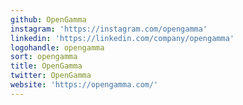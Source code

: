 ```yaml
---
github: OpenGamma
instagram: 'https://instagram.com/opengamma'
linkedin: 'https://linkedin.com/company/opengamma'
logohandle: opengamma
sort: opengamma
title: OpenGamma
twitter: OpenGamma
website: 'https://opengamma.com/'
---
```

